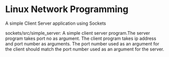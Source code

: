 Linux Network Programming 
===========================

A simple Client Server application using Sockets

sockets/src/simple_server:
A simple client server program.The server program takes port no as argument. The client program takes ip address and port number as arguments. The port number used as an argument for the client should match the port number used as an argument for the server.

